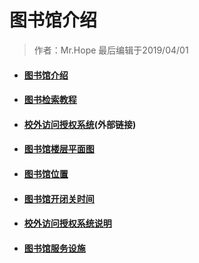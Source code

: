 # 图书馆介绍

> 作者：Mr.Hope 最后编辑于2019/04/01

- #### [图书馆介绍](library/intro)

- #### [图书检索教程](library/guide)

- #### [校外访问授权系统](http://resource.library.nenu.edu.cn/)(外部链接)

- #### [图书馆楼层平面图](library/ichnography)

- #### [图书馆位置](library/location)

- #### [图书馆开闭关时间](library/openTime)

- #### [校外访问授权系统说明](library/authorization)

- #### [图书馆服务设施](library/facility)
